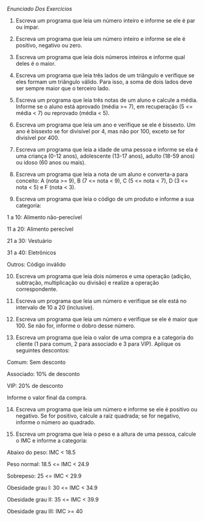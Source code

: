 *Enunciado Dos Exercícios*

1) Escreva um programa que leia um número inteiro e informe se ele é par ou ímpar. 

2) Escreva um programa que leia um número inteiro e informe se ele é positivo, negativo ou zero. 

3) Escreva um programa que leia dois números inteiros e informe qual deles é o maior. 

4) Escreva um programa que leia três lados de um triângulo e verifique se eles formam um triângulo válido. Para isso, a soma de dois lados deve ser sempre maior que o terceiro lado. 

5) Escreva um programa que leia três notas de um aluno e calcule a média. Informe se o aluno está aprovado (média >= 7), em recuperação (5 <= média < 7) ou reprovado (média < 5). 

6) Escreva um programa que leia um ano e verifique se ele é bissexto. Um ano é bissexto se for divisível por 4, mas não por 100, exceto se for divisível por 400. 

7) Escreva um programa que leia a idade de uma pessoa e informe se ela é uma criança (0-12 anos), adolescente (13-17 anos), adulto (18-59 anos) ou idoso (60 anos ou mais). 

8) Escreva um programa que leia a nota de um aluno e converta-a para conceito: A (nota >= 9), B (7 <= nota < 9), C (5 <= nota < 7), D (3 <= nota < 5) e F (nota < 3). 

9) Escreva um programa que leia o código de um produto e informe a sua categoria: 

1 a 10: Alimento não-perecível 

11 a 20: Alimento perecível 

21 a 30: Vestuário 

31 a 40: Eletrônicos 

Outros: Código inválido 

10) Escreva um programa que leia dois números e uma operação (adição, subtração, multiplicação ou divisão) e realize a operação correspondente. 

11) Escreva um programa que leia um número e verifique se ele está no intervalo de 10 a 20 (inclusive). 

12) Escreva um programa que leia um número e verifique se ele é maior que 100. Se não for, informe o dobro desse número. 

13) Escreva um programa que leia o valor de uma compra e a categoria do cliente (1 para comum, 2 para associado e 3 para VIP). Aplique os seguintes descontos: 

Comum: Sem desconto 

Associado: 10% de desconto 

VIP: 20% de desconto 

Informe o valor final da compra. 

14) Escreva um programa que leia um número e informe se ele é positivo ou negativo. Se for positivo, calcule a raiz quadrada; se for negativo, informe o número ao quadrado. 

15) Escreva um programa que leia o peso e a altura de uma pessoa, calcule o IMC e informe a categoria: 

Abaixo do peso: IMC < 18.5 

Peso normal: 18.5 <= IMC < 24.9 

Sobrepeso: 25 <= IMC < 29.9 

Obesidade grau I: 30 <= IMC < 34.9 

Obesidade grau II: 35 <= IMC < 39.9 

Obesidade grau III: IMC >= 40 
